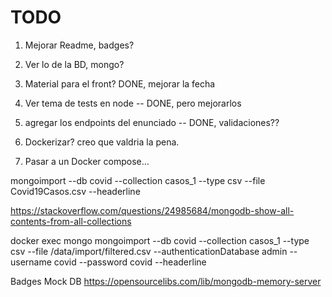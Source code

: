 # TODO

1. Mejorar Readme, badges?
2. Ver lo de la BD, mongo?
3. Material para el front? DONE, mejorar la fecha
4. Ver tema de tests en node -- DONE, pero mejorarlos
5. agregar los endpoints del enunciado -- DONE, validaciones??

6. Dockerizar? creo que valdria la pena.
7. Pasar a un Docker compose...


mongoimport --db covid --collection casos_1 --type csv --file Covid19Casos.csv --headerline

https://stackoverflow.com/questions/24985684/mongodb-show-all-contents-from-all-collections


docker exec mongo mongoimport --db covid --collection casos_1 --type csv --file /data/import/filtered.csv --authenticationDatabase admin --username covid --password covid --headerline




Badges
Mock DB https://opensourcelibs.com/lib/mongodb-memory-server


